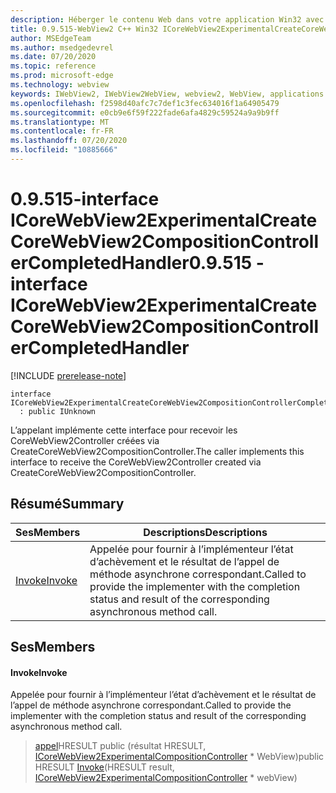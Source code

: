 ```yaml
---
description: Héberger le contenu Web dans votre application Win32 avec le contrôle Microsoft Edge WebView2
title: 0.9.515-WebView2 C++ Win32 ICoreWebView2ExperimentalCreateCoreWebView2CompositionControllerCompletedHandler
author: MSEdgeTeam
ms.author: msedgedevrel
ms.date: 07/20/2020
ms.topic: reference
ms.prod: microsoft-edge
ms.technology: webview
keywords: IWebView2, IWebView2WebView, webview2, WebView, applications Win32, Win32, Edge, ICoreWebView2, ICoreWebView2Controller, contrôle de navigateur, html Edge
ms.openlocfilehash: f2598d40afc7c7def1c3fec634016f1a64905479
ms.sourcegitcommit: e0cb9e6f59f222fade6afa4829c59524a9a9b9ff
ms.translationtype: MT
ms.contentlocale: fr-FR
ms.lasthandoff: 07/20/2020
ms.locfileid: "10885666"
---
```

# <span data-ttu-id="1e3e8-104">0.9.515-interface ICoreWebView2ExperimentalCreateCoreWebView2CompositionControllerCompletedHandler</span><span class="sxs-lookup"><span data-stu-id="1e3e8-104">0.9.515 - interface ICoreWebView2ExperimentalCreateCoreWebView2CompositionControllerCompletedHandler</span></span> 

[!INCLUDE [prerelease-note](../../includes/prerelease-note.md)]

```
interface ICoreWebView2ExperimentalCreateCoreWebView2CompositionControllerCompletedHandler
  : public IUnknown
```

<span data-ttu-id="1e3e8-105">L’appelant implémente cette interface pour recevoir les CoreWebView2Controller créées via CreateCoreWebView2CompositionController.</span><span class="sxs-lookup"><span data-stu-id="1e3e8-105">The caller implements this interface to receive the CoreWebView2Controller created via CreateCoreWebView2CompositionController.</span></span>

## <span data-ttu-id="1e3e8-106">Résumé</span><span class="sxs-lookup"><span data-stu-id="1e3e8-106">Summary</span></span>

 <span data-ttu-id="1e3e8-107">Ses</span><span class="sxs-lookup"><span data-stu-id="1e3e8-107">Members</span></span>                        | <span data-ttu-id="1e3e8-108">Descriptions</span><span class="sxs-lookup"><span data-stu-id="1e3e8-108">Descriptions</span></span>
--------------------------------|---------------------------------------------
[<span data-ttu-id="1e3e8-109">Invoke</span><span class="sxs-lookup"><span data-stu-id="1e3e8-109">Invoke</span></span>](#invoke) | <span data-ttu-id="1e3e8-110">Appelée pour fournir à l’implémenteur l’état d’achèvement et le résultat de l’appel de méthode asynchrone correspondant.</span><span class="sxs-lookup"><span data-stu-id="1e3e8-110">Called to provide the implementer with the completion status and result of the corresponding asynchronous method call.</span></span>

## <span data-ttu-id="1e3e8-111">Ses</span><span class="sxs-lookup"><span data-stu-id="1e3e8-111">Members</span></span>

#### <span data-ttu-id="1e3e8-112">Invoke</span><span class="sxs-lookup"><span data-stu-id="1e3e8-112">Invoke</span></span> 

<span data-ttu-id="1e3e8-113">Appelée pour fournir à l’implémenteur l’état d’achèvement et le résultat de l’appel de méthode asynchrone correspondant.</span><span class="sxs-lookup"><span data-stu-id="1e3e8-113">Called to provide the implementer with the completion status and result of the corresponding asynchronous method call.</span></span>

> <span data-ttu-id="1e3e8-114">[appel](#invoke)HRESULT public (résultat HRESULT, [ICoreWebView2ExperimentalCompositionController](icorewebview2experimentalcompositioncontroller.md) \* WebView)</span><span class="sxs-lookup"><span data-stu-id="1e3e8-114">public HRESULT [Invoke](#invoke)(HRESULT result, [ICoreWebView2ExperimentalCompositionController](icorewebview2experimentalcompositioncontroller.md) \* webView)</span></span>

